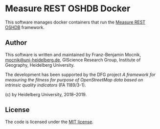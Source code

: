 # Measure REST OSHDB Docker

This software manages docker containers that run the [Measure REST OSHDB](https://github.com/giscience/oshdb) framework.

## Author

This software is written and maintained by Franz-Benjamin Mocnik, <mocnik@uni-heidelberg.de>, GIScience Research Group, Institute of Geography, Heidelberg University.

The development has been supported by the DFG project *A framework for measuring the fitness for purpose of OpenStreetMap data based on intrinsic quality indicators* (FA 1189/3-1).

(c) by Heidelberg University, 2018–2019.

## License

The code is licensed under the [MIT license](https://github.com/giscience/measures-rest-oshdb/blob/master/LICENSE).
